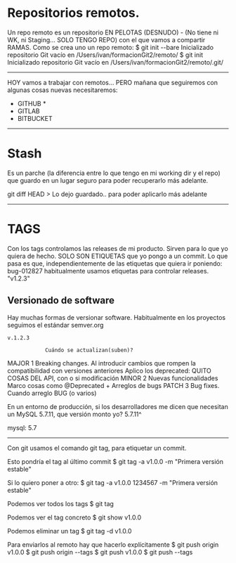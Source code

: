 # Repositorios remotos.

Un repo remoto es un repositorio EN PELOTAS (DESNUDO) - (No tiene ni WK, ni Staging... SOLO TENGO REPO) con el que vamos a compartir RAMAS.
Como se crea uno un repo remoto:
$ git init --bare
Inicializado repositorio Git vacío en /Users/ivan/formacionGit2/remoto/
$ git init
Inicializado repositorio Git vacío en /Users/ivan/formacionGit2/remoto/.git/

---

HOY vamos a trabajar con remotos... PERO mañana que seguiremos con algunas cosas nuevas necesitaremos:
- GITHUB *
- GITLAB
- BITBUCKET

---


# Stash

Es un parche (la diferencia entre lo que tengo en mi working dir y el repo) que guardo en un lugar seguro para poder recuperarlo más adelante.

git diff HEAD > Lo dejo guardado.. para poder aplicarlo más adelante

---

# TAGS

Con los tags controlamos las releases de mi producto.
Sirven para lo que yo quiera de hecho. SOLO SON ETIQUETAS que yo pongo a un commit.
Lo que pasa es que, independientemente de las etiquetas que quiera ir poniendo: bug-012827
habitualmente usamos etiquetas para controlar releases.         "v1.2.3"

## Versionado de software 

Hay muchas formas de versionar software. Habitualmente en los proyectos seguimos el estándar semver.org

    v.1.2.3

                Cuándo se actualizan(suben)?
MAJOR 1         Breaking changes. Al introducir cambios que rompen la compatibilidad con versiones anteriores
                    Aplico los deprecated: QUITO COSAS DEL API, con o si modificación
MINOR 2         Nuevas funcionalidades
                Marco cosas como @Deprecated
                    + Arreglos de bugs
PATCH 3         Bug fixes. Cuando arreglo BUG (o varios)


En un entorno de producción, si los desarrolladores me dicen que necesitan un MySQL 5.7.11, que versión monto yo? 5.7.11^

mysql: 5.7

---

Con git usamos el comando git tag, para etiquetar un commit.

Esto pondría el tag al último commit
$ git tag -a v1.0.0 -m "Primera versión estable"

Si lo quiero poner a otro: 
$ git tag -a v1.0.0 1234567 -m "Primera versión estable"

Podemos ver todos los tags
$ git tag

Podemos ver el tag concreto
$ git show v1.0.0

Podemos eliminar un tag
$ git tag -d v1.0.0

Para enviarlos al remoto hay que hacerlo explícitamente
$ git push origin v1.0.0
$ git push origin --tags
$ git push v1.0.0
$ git push --tags